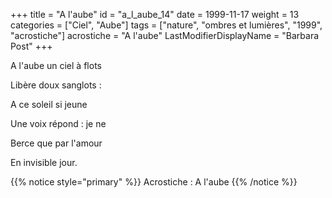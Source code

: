 +++
title = "A l'aube"
id = "a_l_aube_14"
date = 1999-11-17
weight = 13
categories = ["Ciel", "Aube"]
tags = ["nature", "ombres et lumières", "1999", "acrostiche"]
acrostiche = "A l'aube"
LastModifierDisplayName = "Barbara Post"
+++

A l'aube un ciel à flots

Libère doux sanglots :

A ce soleil si jeune

Une voix répond : je ne

Berce que par l'amour

En invisible jour.

{{% notice style="primary" %}}
Acrostiche : A l'aube
{{% /notice %}}

